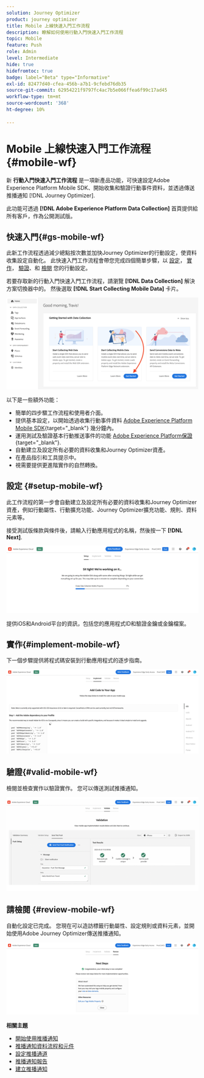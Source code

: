 ```yaml
---
solution: Journey Optimizer
product: journey optimizer
title: Mobile 上線快速入門工作流程
description: 瞭解如何使用行動入門快速入門工作流程
topic: Mobile
feature: Push
role: Admin
level: Intermediate
hide: true
hidefromtoc: true
badge: label="Beta" type="Informative"
exl-id: 82477d40-cfea-456b-a7b1-9cfebd76db35
source-git-commit: 62954221f9797fc4ac7b5e066ffea6f99c17ad45
workflow-type: tm+mt
source-wordcount: '368'
ht-degree: 10%

---
```


# Mobile 上線快速入門工作流程 {#mobile-wf}

新 **行動入門快速入門工作流程** 是一項新產品功能，可快速設定Adobe Experience Platform Mobile SDK、開始收集和驗證行動事件資料，並透過傳送推播通知 [!DNL Journey Optimizer].

此功能可透過 **[!DNL Adobe Experience Platform Data Collection]** 首頁提供給所有客戶，作為公開測試版。

## 快速入門{#gs-mobile-wf}

此新工作流程透過減少總點按次數並加快Journey Optimizer的行動設定，使資料收集設定自動化。 此快速入門工作流程會帶您完成四個簡單步驟，以 [設定](##setup-mobile-wf)， [實作](#implement-mobile-wf)， [驗證](#valid-mobile-wf)、和 [檢閱](#review-mobile-wf) 您的行動設定。

若要存取新的行動入門快速入門工作流程，請瀏覽 **[!DNL Data Collection]** 解決方案切換器中的。 然後選取 **[!DNL Start Collecting Mobile Data]** 卡片。

![](assets/mobile-wf-home.png)

以下是一些額外功能：

* 簡單的四步驟工作流程和使用者介面。
* 提供基本設定，以開始透過收集行動事件資料 [Adobe Experience Platform Mobile SDK](https://developer.adobe.com/client-sdks/documentation/){target="_blank"} 幾分鐘內。
* 運用測試及驗證基本行動推送事件的功能 [Adobe Experience Platform保證](https://experienceleague.adobe.com/docs/experience-platform/assurance/home.html){target="_blank"}.
* 自動建立及設定所有必要的資料收集和Journey Optimizer資產。
* 在產品指引和工具提示中。
* 視需要提供更進階實作的自然轉換。

## 設定 {#setup-mobile-wf}

此工作流程的第一步會自動建立及設定所有必要的資料收集和Journey Optimizer資產，例如行動屬性、行動擴充功能、Journey Optimizer擴充功能、規則、資料元素等。

接受測試版條款與條件後，請輸入行動應用程式的名稱，然後按一下 **[!DNL Next]**.

![](assets/mobile-wf-setup.png)

提供iOS和Android平台的資訊，包括您的應用程式ID和驗證金鑰或金鑰檔案。

## 實作{#implement-mobile-wf}

下一個步驟提供將程式碼安裝到行動應用程式的逐步指南。

![](assets/mobile-wf-add-code.png)


## 驗證{#valid-mobile-wf}

檢閱並檢查實作以驗證實作。 您可以傳送測試推播通知。

![](assets/mobile-wf-valid.png)


## 請檢閱 {#review-mobile-wf}

自動化設定已完成。 您現在可以造訪標籤行動屬性、設定規則或資料元素，並開始使用Adobe Journey Optimizer傳送推播通知。

![](assets/mobile-wf-done.png)


**相關主題**

* [開始使用推播通知](get-started-push.md)
* [推播通知資料流程和元件](push-gs.md)
* [設定推播通道](push-configuration.md)
* [推播通知報告](../reports/journey-global-report.md#push-global)
* [建立推播通知](create-push.md)
